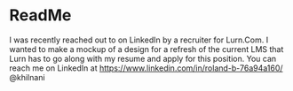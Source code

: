 # ReadMe
I was recently reached out to on LinkedIn by a recruiter for Lurn.Com. I wanted to make a mockup of a design for a refresh of the current LMS that Lurn has to go along with my resume and apply for this position.
You can reach me on LinkedIn at https://www.linkedin.com/in/roland-b-76a94a160/
@khilnani

